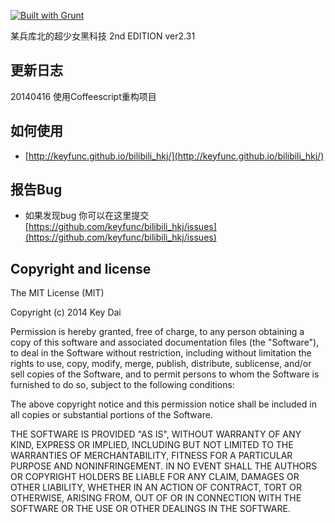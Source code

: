 [![Built with Grunt](https://cdn.gruntjs.com/builtwith.png)](http://gruntjs.com/)

某兵库北的超少女黑科技 2nd EDITION ver2.31

## 更新日志

20140416 使用Coffeescript重构项目

## 如何使用

* [http://keyfunc.github.io/bilibili_hkj/](http://keyfunc.github.io/bilibili_hkj/)

## 报告Bug

* 如果发现bug 你可以在这里提交 [https://github.com/keyfunc/bilibili_hkj/issues](https://github.com/keyfunc/bilibili_hkj/issues)

## Copyright and license

The MIT License (MIT)

Copyright (c) 2014 Key Dai

Permission is hereby granted, free of charge, to any person obtaining a copy
of this software and associated documentation files (the "Software"), to deal
in the Software without restriction, including without limitation the rights
to use, copy, modify, merge, publish, distribute, sublicense, and/or sell
copies of the Software, and to permit persons to whom the Software is
furnished to do so, subject to the following conditions:

The above copyright notice and this permission notice shall be included in all
copies or substantial portions of the Software.

THE SOFTWARE IS PROVIDED "AS IS", WITHOUT WARRANTY OF ANY KIND, EXPRESS OR
IMPLIED, INCLUDING BUT NOT LIMITED TO THE WARRANTIES OF MERCHANTABILITY,
FITNESS FOR A PARTICULAR PURPOSE AND NONINFRINGEMENT. IN NO EVENT SHALL THE
AUTHORS OR COPYRIGHT HOLDERS BE LIABLE FOR ANY CLAIM, DAMAGES OR OTHER
LIABILITY, WHETHER IN AN ACTION OF CONTRACT, TORT OR OTHERWISE, ARISING FROM,
OUT OF OR IN CONNECTION WITH THE SOFTWARE OR THE USE OR OTHER DEALINGS IN THE
SOFTWARE.
